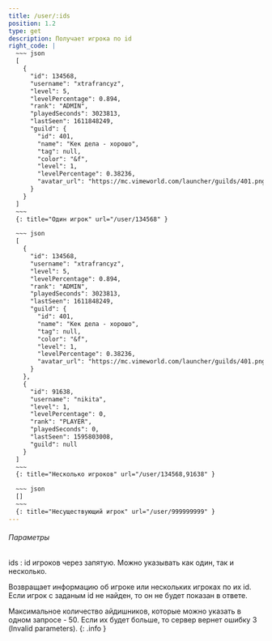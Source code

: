 ```yaml
---
title: /user/:ids
position: 1.2
type: get
description: Получает игрока по id
right_code: |
  ~~~ json
  [
    {
      "id": 134568,
      "username": "xtrafrancyz",
      "level": 5,
      "levelPercentage": 0.894,
      "rank": "ADMIN",
      "playedSeconds": 3023813,
      "lastSeen": 1611848249,
      "guild": {
        "id": 401,
        "name": "Кек дела - хорошо",
        "tag": null,
        "color": "&f",
        "level": 1,
        "levelPercentage": 0.38236,
        "avatar_url": "https://mc.vimeworld.com/launcher/guilds/401.png"
      }
    }
  ]
  ~~~
  {: title="Один игрок" url="/user/134568" }

  ~~~ json
  [
    {
      "id": 134568,
      "username": "xtrafrancyz",
      "level": 5,
      "levelPercentage": 0.894,
      "rank": "ADMIN",
      "playedSeconds": 3023813,
      "lastSeen": 1611848249,
      "guild": {
        "id": 401,
        "name": "Кек дела - хорошо",
        "tag": null,
        "color": "&f",
        "level": 1,
        "levelPercentage": 0.38236,
        "avatar_url": "https://mc.vimeworld.com/launcher/guilds/401.png"
      }
    },
    {
      "id": 91638,
      "username": "nikita",
      "level": 1,
      "levelPercentage": 0,
      "rank": "PLAYER",
      "playedSeconds": 0,
      "lastSeen": 1595803008,
      "guild": null
    }
  ]
  ~~~
  {: title="Несколько игроков" url="/user/134568,91638" }

  ~~~ json
  []
  ~~~
  {: title="Несуществующий игрок" url="/user/999999999" }
---
```


<h6>Параметры</h6>
ids
: id игроков через запятую. Можно указывать как один, так и несколько.

Возвращает информацию об игроке или нескольких игроках по их id. Если игрок с заданым id не найден, то он не будет показан в ответе.

Максимальное количество айдишников, которые можно указать в одном запросе - 50. Если их будет больше, то сервер вернет ошибку 3 (Invalid parameters).
{: .info }
